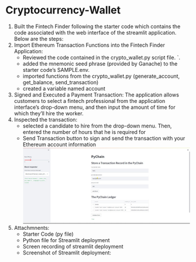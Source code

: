 # Cryptocurrency-Wallet
1. Built the Fintech Finder following the starter code which contains the code associated with the web interface of the streamlit application.  Below are the steps:
2. Import Ethereum Transaction Functions into the Fintech Finder Application:
    * Reviewed the code contained in the crypto_wallet.py script file. `.
    * added the mnemonic seed phrase (provided by Ganache) to the starter code’s SAMPLE.env.
    * imported functions from the crypto_wallet.py (generate_account, get_balance, send_transaction)
    * created a variable named account
3. Signed and Executed a Payment Transaction: The application allows customers to select a fintech professional from the application interface’s drop-down menu, and then input the amount of time for which they’ll hire the worker. 
4. Inspected the transaction:
    * selected a candidate to hire from the drop-down menu. Then, entered the number of hours that he is required for
    * Send Transaction button to sign and send the transaction with your Ethereum account information
![image](https://github.com/nhc12/Blockchain/blob/main/PyChain%20Screenshot1.jpg)
5. Attachmnents:
    * Starter Code (py file)
    * Python file for Streamlit deployment
    * Screen recording of streamlit deployment
    * Screenshot of Streamlit deployment:
